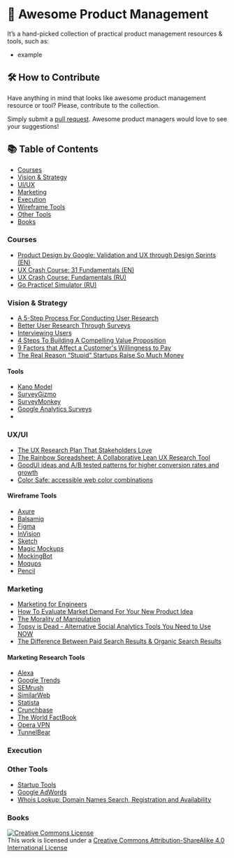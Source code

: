 # 💎 Awesome Product Management
It’s a hand-picked collection of practical product management resources & tools, such as: 
* example

## 🛠 How to Contribute
Have anything in mind that looks like awesome product management resource or tool? Please, contribute to the collection.

Simply submit a [pull request](https://github.com/AI-Sheva/awesome-product-management/pulls). Awesome product managers would love to see your suggestions!

## 📚 Table of Contents
* [Courses](https://github.com/AI-Sheva/awesome-product-management/blob/master/README.md#courses)
* [Vision & Strategy](https://github.com/AI-Sheva/awesome-product-management/blob/master/README.md#vision-&-strategy)
* [UI/UX](https://github.com/AI-Sheva/awesome-product-management/blob/master/README.md#ui/ux)
* [Marketing](https://github.com/AI-Sheva/awesome-product-management/blob/master/README.md#marketing)
* [Execution](https://github.com/AI-Sheva/awesome-product-management/blob/master/README.md#execution)
* [Wireframe Tools](https://github.com/AI-Sheva/awesome-product-management/blob/master/README.md#wireframe-tools)
* [Other Tools](https://github.com/AI-Sheva/awesome-product-management/blob/master/README.md#other-tools)
* [Books](https://github.com/AI-Sheva/awesome-product-management/blob/master/README.md#books)

### Courses
* [Product Design by Google: Validation and UX through Design Sprints (EN)](https://www.udacity.com/course/product-design--ud509)
* [UX Crash Course: 31 Fundamentals (EN)](http://thehipperelement.com/post/75476711614/ux-crash-course-31-fundamentals)
* [UX Crash Course: Fundamentals (RU)](https://medium.com/ux-crash-course)
* [Go Practice! Simulator (RU)](https://simulator.gopractice.ru/)

### Vision & Strategy 
* [A 5-Step Process For Conducting User Research](https://www.smashingmagazine.com/2013/09/5-step-process-conducting-user-research/)
* [Better User Research Through Surveys](https://uxmastery.com/better-user-research-through-surveys/)
* [Interviewing Users](https://www.nngroup.com/articles/interviewing-users/)
* [4 Steps To Building A Compelling Value Proposition](https://www.forbes.com/sites/michaelskok/2013/06/14/4-steps-to-building-a-compelling-value-proposition/)
* [9 Factors that Affect a Customer's Willingness to Pay](https://blog.blackcurve.com/9-factors-that-affect-a-customers-willingness-to-pay)
* [The Real Reason “Stupid” Startups Raise So Much Money](https://www.nirandfar.com/2014/12/stupid-startups.html)

#### Tools
* [Kano Model](https://www.kanomodel.com/)
* [SurveyGizmo](https://www.surveygizmo.com/)
* [SurveyMonkey](https://www.surveymonkey.com/)
* [Google Analytics Surveys](https://www.google.com/analytics/surveys/#)
* []()

### UX/UI
* [The UX Research Plan That Stakeholders Love](https://www.smashingmagazine.com/2012/01/ux-research-plan-stakeholders-love/)
* [The Rainbow Spreadsheet: A Collaborative Lean UX Research Tool](https://www.smashingmagazine.com/2013/04/rainbow-spreadsheet-collaborative-ux-research-tool/)
* [GoodUI ideas and A/B tested patterns for higher conversion rates and growth](https://goodui.org/)
* [Color Safe: accessible web color combinations](http://colorsafe.co/)

#### Wireframe Tools
* [Axure](https://www.axure.com/)
* [Balsamiq](https://balsamiq.com/)
* [Figma](https://www.figma.com/)
* [InVision](https://www.invisionapp.com/)
* [Sketch](https://www.sketchapp.com/)
* [Magic Mockups](http://magicmockups.com/)
* [MockingBot](https://mockingbot.com/)
* [Moqups](https://moqups.com/)
* [Pencil](https://github.com/evolus/pencil) 

### Marketing
* [Marketing for Engineers](https://github.com/LisaDziuba/Marketing-for-Engineers/blob/master/README.md)
* [How To Evaluate Market Demand For Your New Product Idea](https://www.shopify.com/blog/13444793-how-to-evaluate-market-demand-for-your-new-product-idea)
* [The Morality of Manipulation](https://www.nirandfar.com/2012/07/the-art-of-manipulation.html)
* [Topsy is Dead - Alternative Social Analytics Tools You Need to Use NOW](https://www.semrush.com/blog/topsy-is-dead-alternative-social-analytics-tools-you-need-to-use-now/)
* [The Difference Between Paid Search Results & Organic Search Results](https://web.archive.org/web/20150424032957/http://info.barcelonacreative.com/blog/bid/268929/The-Difference-Between-Paid-Search-Results-Organic-Search-Results)


#### Marketing Research Tools
* [Alexa](https://www.alexa.com/)
* [Google Trends](https://trends.google.com/trends/)
* [SEMrush](https://www.semrush.com/)
* [SimilarWeb](https://www.similarweb.com/)
* [Statista](https://www.statista.com/)
* [Crunchbase](https://www.crunchbase.com/)
* [The World FactBook](https://www.cia.gov/library/publications/resources/the-world-factbook/)
* [Opera VPN](https://www.opera.com/uk/computer/features/free-vpn)
* [TunnelBear](https://www.tunnelbear.com/)

### Execution   

### Other Tools
* [Startup Tools](https://steveblank.com/tools-and-blogs-for-entrepreneurs/)
* [Google AdWords](https://adwords.google.com/home/)
* [Whois Lookup: Domain Names Search, Registration and Availability](https://www.whois.net/)

### Books



<a rel="license" href="http://creativecommons.org/licenses/by-sa/4.0/"><img alt="Creative Commons License" style="border-width:0" src="https://i.creativecommons.org/l/by-sa/4.0/88x31.png" /></a><br />This work is licensed under a <a rel="license" href="http://creativecommons.org/licenses/by-sa/4.0/">Creative Commons Attribution-ShareAlike 4.0 International License</a>
